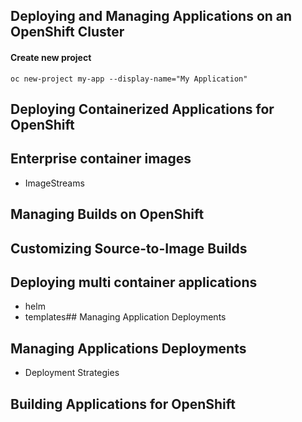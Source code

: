 ## Deploying and Managing Applications on an OpenShift Cluster
#### Create new project
```
oc new-project my-app --display-name="My Application"
```
## Deploying Containerized Applications for OpenShift
## Enterprise container images
- ImageStreams

## Managing Builds on OpenShift 
## Customizing Source-to-Image Builds

## Deploying multi container applications
- helm
- templates## Managing Application Deployments 

## Managing Applications Deployments
- Deployment Strategies

## Building Applications for OpenShift

